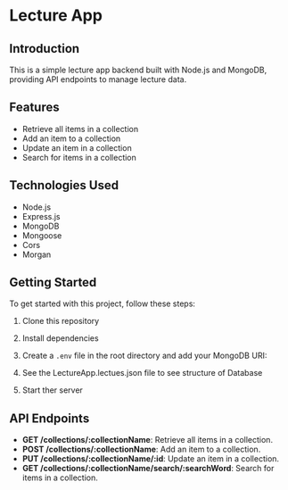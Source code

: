 # Lecture App

## Introduction

This is a simple lecture app backend built with Node.js and MongoDB, providing API endpoints to manage lecture data.

## Features

- Retrieve all items in a collection
- Add an item to a collection
- Update an item in a collection
- Search for items in a collection

## Technologies Used

- Node.js
- Express.js
- MongoDB
- Mongoose
- Cors
- Morgan

## Getting Started

To get started with this project, follow these steps:

1. Clone this repository

2. Install dependencies

3. Create a `.env` file in the root directory and add your MongoDB URI:

4. See the LectureApp.lectues.json file to see structure of Database

5. Start ther server

   
## API Endpoints

- **GET /collections/:collectionName**: Retrieve all items in a collection.
- **POST /collections/:collectionName**: Add an item to a collection.
- **PUT /collections/:collectionName/:id**: Update an item in a collection.
- **GET /collections/:collectionName/search/:searchWord**: Search for items in a collection.






